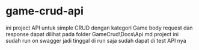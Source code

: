 # game-crud-api
 
ini project API untuk simple CRUD dengan kategori Game
body request dan response dapat dilihat pada folder GameCrud\Docs\Api.md
project ini sudah run on swagger jadi tinggal di run saja sudah dapat di test API nya